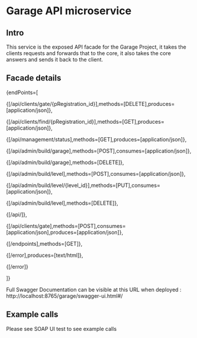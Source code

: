 # Garage API microservice

## Intro

This service is the exposed API facade for the Garage Project, it takes the clients requests and forwards that to the core, it also takes the core answers and sends it back to the client.

## Facade details

{endPoints=[

{[/api/clients/gate/{pRegistration_id}],methods=[DELETE],produces=[application/json]}, 

{[/api/clients/find/{pRegistration_id}],methods=[GET],produces=[application/json]}, 

{[/api/management/status],methods=[GET],produces=[application/json]}, 

{[/api/admin/build/garage],methods=[POST],consumes=[application/json]}, 

{[/api/admin/build/garage],methods=[DELETE]}, 

{[/api/admin/build/level],methods=[POST],consumes=[application/json]}, 

{[/api/admin/build/level/{level_id}],methods=[PUT],consumes=[application/json]}, 

{[/api/admin/build/level],methods=[DELETE]}, 

{[/api/]}, 

{[/api/clients/gate],methods=[POST],consumes=[application/json],produces=[application/json]}, 

{[/endpoints],methods=[GET]}, 

{[/error],produces=[text/html]}, 

{[/error]}

]}

Full Swagger Documentation can be visible at this URL when deployed : http://localhost:8765/garage/swagger-ui.html#/

## Example calls

Please see SOAP UI test to see example calls